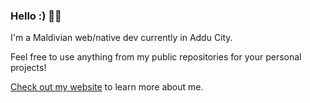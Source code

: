 ### Hello :) 👋🏼

I'm a Maldivian web/native dev currently in Addu City.

Feel free to use anything from my public repositories for your personal projects!

[Check out my website](https://shadhaan.vercel.app) to learn more about me.
